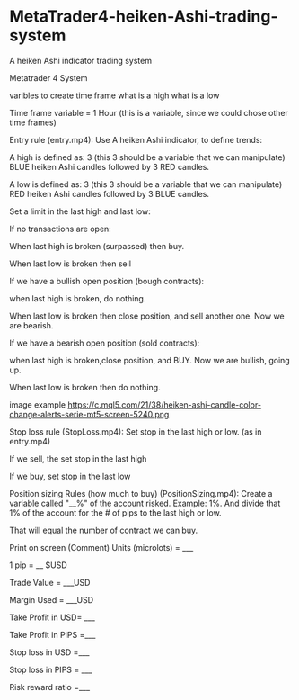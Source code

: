 # MetaTrader4-heiken-Ashi-trading-system
A heiken Ashi indicator trading system

Metatrader 4 System

varibles to create
time frame
what is a high
what is a low

Time frame variable = 1 Hour (this is a variable, since we could chose other time frames)


Entry rule (entry.mp4):
Use A heiken Ashi indicator, to define trends:

A high is defined as: 3 (this 3 should be a variable that we can manipulate) BLUE heiken Ashi candles followed by 3 RED candles.

A low is defined as: 3 (this 3 should be a variable that we can manipulate) RED heiken Ashi candles followed by 3 BLUE candles.


Set a limit in the last high and last low:

If no transactions are open:

When last high is broken (surpassed) then buy.

When last low is broken then sell

If we have a bullish open position (bough contracts):

when last high is broken, do nothing.

When last low is broken then close position, and sell another one. Now we are bearish.

If we have a bearish open position (sold contracts):

when last high is broken,close position, and BUY. Now we are bullish, going up.

When last low is broken then do nothing.




image example https://c.mql5.com/21/38/heiken-ashi-candle-color-change-alerts-serie-mt5-screen-5240.png


Stop loss rule (StopLoss.mp4):
Set stop in the last high or low. (as in entry.mp4)

If we sell, the set stop in the last high

If we buy, set stop in the last low


Position sizing Rules (how much to buy) (PositionSizing.mp4):
Create a variable called "__%" of the account risked. 
Example: 1%. And divide that 1% of the account for the # of pips to the last high or low.

That will equal the number of contract we can buy.




Print on screen (Comment)
Units (microlots) = ___

1 pip = __ $USD

Trade Value =   ___USD

Margin Used =  ___USD

Take Profit in USD= ___

Take Profit in PIPS =___

Stop loss in USD =___

Stop loss in PIPS = ___

Risk reward ratio =___
